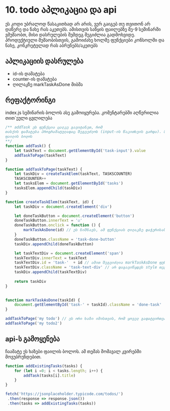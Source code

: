 # 10. todo აპლიკაცია და api
ეს კოდი უბრალოდ წასაკითხად არ არის, ვერ გაიგებ თუ თვითონ არ დაწერე და ნახე რას აკეთებს. ამისთვის საწყის ფაილებზე მე-9 სემინარში ვმუშაობთ, მისი დასრულების შემდეგ შეგიძლია გადმოხვიდე. პროდუქტიული მუშაობისთვის, გამოიძახე ხოლმე ფუნქციები კონსოლში და ნახე, კონკრეტულად რას აბრუნებს/აკეთებს

## აპლიკაციის დასრულება
- id-ის დამატება
- counter-ის დამატება
- ღილაკზე markTaskAsDone მიბმა


## რეფაქტორინგი
index.js სემინარის ბოლოს ასე გამოიყურება. კომენტარებში აღწერილია თით`ეული ცვლილება
```js
/** addTask ეს ფუნქცია ცალკე გავიტანეთ, რომ 
თასქის დამატება პროგრამატულადაც შეგვეძლოს (input-ის წაკითხვის გარდა). მაგალითად, 
ფაილის ბოლოს
**/
function addTask() {
    let taskText = document.getElementById('task-input').value
    addTaskToPage(taskText)
}

function addTaskToPage(taskText) {
    let taskDiv = createTaskElem(taskText, TASKSCOUNTER)
    TASKSCOUNTER++
    let tasksElem = document.getElementById('tasks')
    tasksElem.appendChild(taskDiv)
}

function createTaskElem(taskText, id) {
    let taskDiv = document.createElement('div')

    let doneTaskButton = document.createElement('button')
    doneTaskButton.innerText = '☑️'
    doneTaskButton.onclick = function () {
        markTaskAsDone(id) // ეს ნიშნავს, ამ ფუნქციას ღილაკზე დაჭერისას გამოიძახებს (და არა ახლავე) 
    } 
    doneTaskButton.className = 'task-done-button'
    taskDiv.appendChild(doneTaskButton)

    let taskTextDiv = document.createElement('span')
    taskTextDiv.innerText = taskText
    taskTextDiv.id = 'task-'  + id // ამით შეგვიძლია markTaskAsDone ფუნქციაში ვიპოვოთ, რომელი თასქი უნდა შევცვალოთ
    taskTextDiv.className = 'task-text-div' // არ დაგავიწყდეს style თეგში ამ კლასისთვის მწვანე ფონის დამატება
    taskDiv.appendChild(taskTextDiv)
    
    return taskDiv
}
  

function markTaskAsDone(taskId) {
	document.getElementById('task-' + taskId).className = 'done-task'
}

addTaskToPage('my todo') // ეს ორი ხაზი იმისთვის, რომ ყოველ გადატვირთვაზე არ დაგვჭირდეს ახალი თასქების შექმნა ფუნქციონალის დასატესტად
addTaskToPage('my todo2')
```


## api-ს გამოყენება
ჩაამატე ეს ხაზები ფაილის ბოლოს. ამ თემას მომავალ კვირებში მოვუბრუნდებით.
```js
function addExistingTasks(tasks) {
	for (let i =0; i < tasks.length; i++) {
		addTask(tasks[i].title)
	}
}

fetch('https://jsonplaceholder.typicode.com/todos/')
 .then(response => response.json())
 .then(tasks => addExistingTasks(tasks))
```
